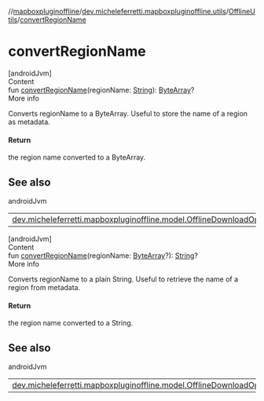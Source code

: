 //[mapboxpluginoffline](../../../index.md)/[dev.micheleferretti.mapboxpluginoffline.utils](../index.md)/[OfflineUtils](index.md)/[convertRegionName](convert-region-name.md)



# convertRegionName  
[androidJvm]  
Content  
fun [convertRegionName](convert-region-name.md)(regionName: [String](https://kotlinlang.org/api/latest/jvm/stdlib/kotlin/-string/index.html)): [ByteArray](https://kotlinlang.org/api/latest/jvm/stdlib/kotlin/-byte-array/index.html)?  
More info  


Converts regionName to a ByteArray. Useful to store the name of a region as metadata.



#### Return  


the region name converted to a ByteArray.



## See also  
  
androidJvm  
  
| | |
|---|---|
| <a name="dev.micheleferretti.mapboxpluginoffline.utils/OfflineUtils/convertRegionName/#kotlin.String/PointingToDeclaration/"></a>[dev.micheleferretti.mapboxpluginoffline.model.OfflineDownloadOptions](../../dev.micheleferretti.mapboxpluginoffline.model/-offline-download-options/get-region-name.md)| <a name="dev.micheleferretti.mapboxpluginoffline.utils/OfflineUtils/convertRegionName/#kotlin.String/PointingToDeclaration/"></a>|
  
  


[androidJvm]  
Content  
fun [convertRegionName](convert-region-name.md)(regionName: [ByteArray](https://kotlinlang.org/api/latest/jvm/stdlib/kotlin/-byte-array/index.html)?): [String](https://kotlinlang.org/api/latest/jvm/stdlib/kotlin/-string/index.html)?  
More info  


Converts regionName to a plain String. Useful to retrieve the name of a region from metadata.



#### Return  


the region name converted to a String.



## See also  
  
androidJvm  
  
| | |
|---|---|
| <a name="dev.micheleferretti.mapboxpluginoffline.utils/OfflineUtils/convertRegionName/#kotlin.ByteArray?/PointingToDeclaration/"></a>[dev.micheleferretti.mapboxpluginoffline.model.OfflineDownloadOptions](../../dev.micheleferretti.mapboxpluginoffline.model/-offline-download-options/get-region-name.md)| <a name="dev.micheleferretti.mapboxpluginoffline.utils/OfflineUtils/convertRegionName/#kotlin.ByteArray?/PointingToDeclaration/"></a>|
  
  



